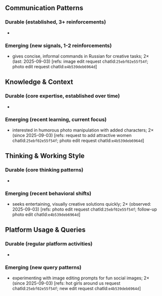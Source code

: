 ## Communication Patterns
### Durable (established, 3+ reinforcements)
-

### Emerging (new signals, 1-2 reinforcements)
- gives concise, informal commands in Russian for creative tasks; 2× (last: 2025-09-03) [refs: image edit request chatId:`25ebf02e55f54f`; photo edit request chatId:`e4b539deb6964d`]

## Knowledge & Context
### Durable (core expertise, established over time)
-

### Emerging (recent learning, current focus)
- interested in humorous photo manipulation with added characters; 2× (since 2025-09-03) [refs: request to add attractive women chatId:`25ebf02e55f54f`; photo edit request chatId:`e4b539deb6964d`]

## Thinking & Working Style
### Durable (core thinking patterns)
-

### Emerging (recent behavioral shifts)
- seeks entertaining, visually creative solutions quickly; 2× (observed: 2025-09-03) [refs: photo edit request chatId:`25ebf02e55f54f`; follow-up photo edit chatId:`e4b539deb6964d`]

## Platform Usage & Queries
### Durable (regular platform activities)
-

### Emerging (new query patterns)
- experimenting with image editing prompts for fun social images; 2× (since 2025-09-03) [refs: hot girls around us request chatId:`25ebf02e55f54f`; new edit request chatId:`e4b539deb6964d`]